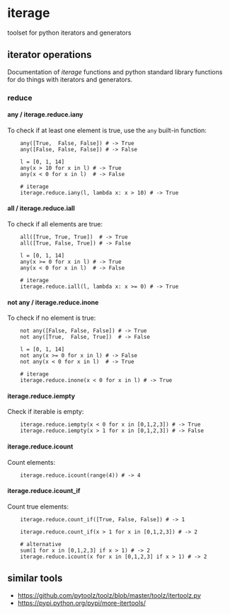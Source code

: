 # iterage

toolset for python iterators and generators

## iterator operations

Documentation of *iterage* functions and python standard library functions
for do things with iterators and generators.

### reduce

#### any / iterage.reduce.iany

To check if at least one element is true, use the `any` built-in function:

		any([True,  False, False]) # -> True
		any([False, False, False]) # -> False
		
		l = [0, 1, 14]
		any(x > 10 for x in l) # -> True
		any(x < 0 for x in l)  # -> False
		
		# iterage
		iterage.reduce.iany(l, lambda x: x > 10) # -> True


#### all / iterage.reduce.iall

To check if all elements are true:

		all([True, True, True])  # -> True
		all([True, False, True]) # -> False
		
		l = [0, 1, 14]
		any(x >= 0 for x in l) # -> True
		any(x < 0 for x in l)  # -> False
		
		# iterage
		iterage.reduce.iall(l, lambda x: x >= 0) # -> True
		
#### not any / iterage.reduce.inone
	
To check if no element is true:
 
		not any([False, False, False]) # -> True
		not any([True,  False, True])  # -> False
		
		l = [0, 1, 14]
		not any(x >= 0 for x in l) # -> False
		not any(x < 0 for x in l)  # -> True
		
		# iterage
		iterage.reduce.inone(x < 0 for x in l) # -> True
		
		
#### iterage.reduce.iempty
	
Check if iterable is empty:
		
		iterage.reduce.iempty(x < 0 for x in [0,1,2,3]) # -> True
		iterage.reduce.iempty(x > 1 for x in [0,1,2,3]) # -> False
		
#### iterage.reduce.icount
	
Count elements:
		
		iterage.reduce.icount(range(4)) # -> 4
		
#### iterage.reduce.icount_if
	
Count true elements:

		iterage.reduce.count_if([True, False, False]) # -> 1
		
		iterage.reduce.count_if(x > 1 for x in [0,1,2,3]) # -> 2
		
		# alternative
		sum(1 for x in [0,1,2,3] if x > 1) # -> 2
		iterage.reduce.icount(x for x in [0,1,2,3] if x > 1) # -> 2
		
## similar tools

* https://github.com/pytoolz/toolz/blob/master/toolz/itertoolz.py
* https://pypi.python.org/pypi/more-itertools/


